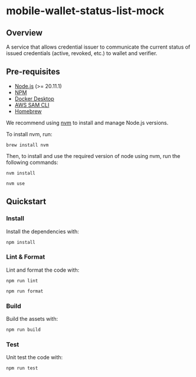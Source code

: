 # mobile-wallet-status-list-mock

## Overview

A service that allows credential issuer to communicate the current status of issued credentials (active, revoked, etc.) to wallet and verifier.

## Pre-requisites

- [Node.js](https://nodejs.org/en/) (>= 20.11.1)
- [NPM](https://www.npmjs.com/)
- [Docker Desktop](https://www.docker.com/products/docker-desktop/)
- [AWS SAM CLI](https://docs.aws.amazon.com/serverless-application-model/latest/developerguide/install-sam-cli.html)
- [Homebrew](https://brew.sh)

We recommend using [nvm](https://github.com/nvm-sh/nvm) to install and manage Node.js versions.

To install nvm, run:
```
brew install nvm
```

Then, to install and use the required version of node using nvm, run the following commands:
```
nvm install
```

```
nvm use
```

## Quickstart

### Install

Install the dependencies with:
```
npm install
```

### Lint & Format

Lint and format the code with:
```
npm run lint
```

```
npm run format
```

### Build

Build the assets with:
```
npm run build
```

### Test

Unit test the code with:
```
npm run test
```
